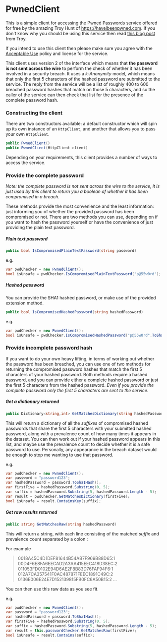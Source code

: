 # PwnedClient
This is a simple client for accessing the Pwned Passwords service offered for free by the amazing Troy Hunt of https://haveibeenpwned.com.
If you don't know why you should be using this service then read [this blog post][1] from Troy.

If you intend to use this client then please make sure you agree with the [Acceptable Use][2] policy and license for the service.

This client uses version 2 of the interface which means that **the password is not sent across the wire** to perform the check of whether it has been involved in a security breach. It uses a *k-Anonymity* model, which means that only the first 5 characters of the hashed password are submitted to the service. The reply from the service will be a list of roughly 400 to 600 breached password hashes that match on those 5 characters, and so the caller of the service can then check that list for the presence of the complete password hash.

### Constructing the client
There are two constructors available: a default constructor which will spin up its own instance of an `HttpClient`, and another that allows you to pass your own `HttpClient`.

```c#
public PwnedClient()
public PwnedClient(HttpClient client)
```

Depending on your requirements, this client provides a number of ways to access the service.

### Provide the complete password
*Note: the complete password is not sent across the wire to the service, it is just used by this client to return you a boolean of whether it has been compromised in a breach*.

These methods provide the most convenience and the least information: just informing you of whether the provided password has been compromised or not.
There are two methods you can use, depending on if you want to hash the password yourself or have the convenience of just providing the plain text password.
##### Plain text password
```c#
public bool IsCompromisedPlainTextPassword(string password)
```
e.g.
```c#
var pwdChecker = new PwnedClient();
bool isUnsafe = pwdChecker.IsCompromisedPlainTextPassword("p@55w0rd");
```

##### Hashed password
You can provide the SHA1 hashed password, or make use of the provided extension method.

```c#
public bool IsCompromisedHashedPassword(string hashedPassword)
```
e.g.
```c#
var pwdChecker = new PwnedClient();
bool isUnsafe = pwdChecker.IsCompromisedHashedPassword("p@55w0rd".ToSha1Hash());
```

### Provide incomplete password hash
If you want to do your own heavy lifting, in terms of working out whether the password has been breached, you can use one of two methods for returning the compromised password hashes that match the first 5 characters of your hashed password. Both methods require a hashed password, and you can provide either a complete hashed password or just the first 5 characters from the hashed password. *Even if you provide the complete password only the first 5 characters are sent to the service*.

##### Get a dictionary returned
```c#
public Dictionary<string,int> GetMatchesDictionary(string hashedPassword)
```
This will return a dictionary of all the *suffixes* of compromised hashed passwords that share the first 5 characters with your submitted hashed password, along with a prevalence count of how many times it appears in the dataset. You can then work out if your hashed password appears in this list, and maybe use the prevalence count to decide whether it is a safe password to use. Personally, any appearance in the breach dataset would be enough to stop me wanting to use that password.

e.g.
```c#
var pwdChecker = new PwnedClient();
var password = "password123";
var hashedPassword = password.ToSha1Hash();
var firstFive = hashedPassword.Substring(0, 5);
var suffix = hashedPassword.Substring(5, hashedPassword.Length - 5);
var result = pwdChecker.GetMatchesDictionary(firstFive);
bool isUnsafe = result.ContainsKey(suffix);
```

##### Get raw results returned
```c#
public string GetMatchesRaw(string hashedPassword)
```
This will return a string, with each line consisting of the matched *suffix* and prevalence count separated by a colon :

For example
>0018A45C4D1DEF81644B54AB7F969B88D65:1
00D4F6E8FA6EECAD2A3AA415EEC418D38EC:2
011053FD0102E94D6AE2F8B83D76FAF94F6:1
012A7CA357541F0AC487871FEEC1891C49C:2
0136E006E24E7D152139815FB0FC6A50B15:2
...

You can then use this raw data as you see fit.

e.g.
```c#
var pwdChecker = new PwnedClient();
var password = "password123";
var hashedPassword = password.ToSha1Hash();
var firstFive = hashedPassword.Substring(0, 5);
var suffix = hashedPassword.Substring(5, hashedPassword.Length - 5);
var result = this.passwordChecker.GetMatchesRaw(firstFive);
bool isUnsafe = result.Contains(suffix);
```

[1]:https://www.troyhunt.com/introducing-306-million-freely-downloadable-pwned-passwords/
[2]:https://haveibeenpwned.com/API/v2#AcceptableUse
